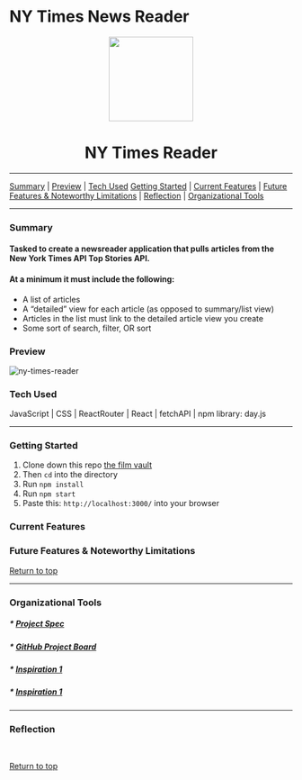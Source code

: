 # NY Times News Reader 

<div align="center"><img src="https://user-images.githubusercontent.com/80136642/140534509-c4254a9f-c4cc-4a87-ac9f-1b5f270dbaaf.png" height="150px" width="150px"/><h1>NY Times Reader</h1>
</div>

---

[Summary](#summary) |
[Preview](#preview) |
[Tech Used](#tech-used)
[Getting Started](#getting-started) |
[Current Features](#current-features) |
[Future Features & Noteworthy Limitations](#future-features-&-noteworthy-limitations) |
[Reflection](#reflection) |
[Organizational Tools](#organizational-tools)
 
---

### Summary

#### Tasked to create a newsreader application that pulls articles from the New York Times API Top Stories API.

#### At a minimum it must include the following:

* A list of articles
* A “detailed” view for each article (as opposed to summary/list view)
* Articles in the list must link to the detailed article view you create
* Some sort of search, filter, OR sort

### Preview
![ny-times-reader](https://user-images.githubusercontent.com/80136642/140536184-e5b7a64d-92c7-488c-b5b3-555081297b91.gif)
 
### Tech Used
JavaScript | CSS | ReactRouter | React | fetchAPI | npm library: day.js

---
### Getting Started
1. Clone down this repo [the film vault](https://github.com/ninabrissey/the-film-vault)
2. Then ```cd``` into the directory
3. Run ```npm install```
4. Run ```npm start```
5. Paste this: ```http://localhost:3000/``` into your browser

### Current Features


### Future Features & Noteworthy Limitations


[Return to top](#ny-times-news-reader)

---

### Organizational Tools
##### * [Project Spec](https://mod4.turing.edu/projects/take_home/take_home_fe)
##### * [GitHub Project Board](https://github.com/ninabrissey/ny-times-news-reader/projects/1)
##### * [Inspiration 1](https://www.nytimes.com/)
##### * [Inspiration 1](https://wordpress.org/themes/newsreaders/)

---

### Reflection
<br>


[Return to top](#ny-times-news-reader)

